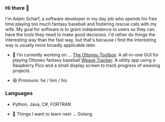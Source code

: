 ### Hi there 👋

I'm Adam Scharf, a software developer in my day job who spends his free time playing too much fantasy baseball and fostering rescue cats with my wife. My goal for software is to grant independence to users so they can have the tools they need to make good decisions. I'd rather do things the interesting way than the fast way, but that's because I find the interesting way is usually more broadly applicable later.

- 🔭 I’m currently working on ...
[The Ottoneu Toolbox](https://github.com/blue-shoes/ottoneu-toolbox): A all-in-one GUI for playing Ottoneu fantasy baseball
[Weave Tracker](https://github.com/blue-shoes/weave-tracker): A utility app using a Raspberry Pico and a small display screen to track progress of weaving projects.

- 😄 Pronouns: he / him / his

### Languages
- Python, Java, C#, FORTRAN

- 🌱 Things I want to learn next ...
Golang

<!--
**blue-shoes/blue-shoes** is a ✨ _special_ ✨ repository because its `README.md` (this file) appears on your GitHub profile.

Here are some ideas to get you started:


- 🌱 I’m currently learning ...
- 👯 I’m looking to collaborate on ...
- 🤔 I’m looking for help with ...
- 💬 Ask me about ...
- 📫 How to reach me: ...
- 😄 Pronouns: ...
- ⚡ Fun fact: ...
-->
